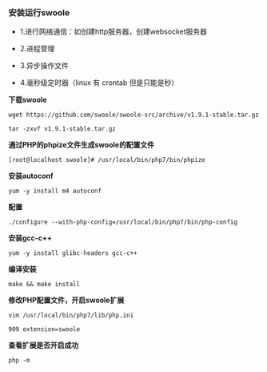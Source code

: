 ### 安装运行swoole

* 1.进行网络通信：如创建http服务器，创建websocket服务器

* 2.进程管理

* 3.异步操作文件

* 4.毫秒级定时器（linux 有 crontab 但是只能是秒）

**下载swoole**

```
wget https://github.com/swoole/swoole-src/archive/v1.9.1-stable.tar.gz
```

```
tar -zxvf v1.9.1-stable.tar.gz
```

**通过PHP的phpize文件生成swoole的配置文件**
```
[root@localhost swoole]# /usr/local/bin/php7/bin/phpize
```

**安装autoconf**

```
yum -y install m4 autoconf
```

**配置**
```
./configure --with-php-config=/usr/local/bin/php7/bin/php-config
```

**安装gcc-c++**
```
yum -y install glibc-headers gcc-c++
```

**编译安装**
```
make && make install
```

**修改PHP配置文件，开启swoole扩展**
```
vim /usr/local/bin/php7/lib/php.ini
```
```
909 extension=swoole
```

**查看扩展是否开启成功**
```
php -m
```

